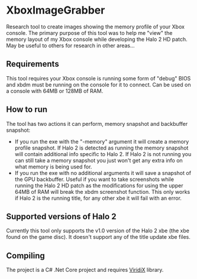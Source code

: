 # XboxImageGrabber
Research tool to create images showing the memory profile of your Xbox console. The primary purpose of this tool was to help me "view" the memory layout of my Xbox console while developing the Halo 2 HD patch. May be useful to others for research in other areas...

## Requirements
This tool requires your Xbox console is running some form of "debug" BIOS and xbdm must be running on the console for it to connect. Can be used on a console with 64MB or 128MB of RAM.

## How to run
The tool has two actions it can perform, memory snapshot and backbuffer snapshot:
- If you run the exe with the "-memory" argument it will create a memory profile snapshot. If Halo 2 is detected as running the memory snapshot will contain additional info specific to Halo 2. If Halo 2 is not running you can still take a memory snapshot you just won't get any extra info on what memory is being used for.
- If you run the exe with no additional arguments it will save a snapshot of the GPU backbuffer. Useful if you want to take screenshots while running the Halo 2 HD patch as the modifications for using the upper 64MB of RAM will break the xbdm screenshot function. This only works if Halo 2 is the running title, for any other xbe it will fail with an error.

## Supported versions of Halo 2
Currently this tool only supports the v1.0 version of the Halo 2 xbe (the xbe found on the game disc). It doesn't support any of the title update xbe files.

## Compiling
The project is a C# .Net Core project and requires [ViridiX](https://github.com/Ernegien/ViridiX) library.
